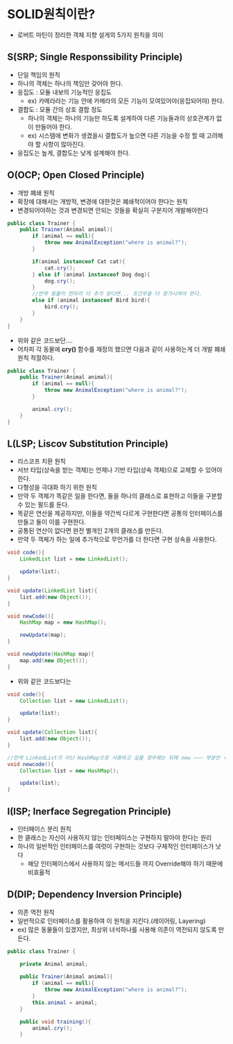 
# SOLID원칙이란?
- 로버트 마틴이 정리한 객체 지향 설게의 5가지 원칙을 의미

## S(SRP; Single Responssibility Principle)
- 단일 책임의 원칙
- 하나의 객체는 하나의 책임만 갖어야 한다.
- 응집도 : 모듈 내보의 기능적인 응집도
	- ex) 카메라라는 기능 안에 카메라의 모든 기능이 모여있어야(응집되어야) 한다.
- 결합도 : 모듈 간의 상호 결합 정도
	- 하나의 객체는 하나의 기능만 하도록 설계하여 다른 기능들과의 상호관계가 없이 만들어야 한다.
	- ex) 시스템에 변화가 생겼을시 결합도가 높으면 다른 기능을 수정 할 때 고려해야 할 사항이 많아진다.
- 응집도는 높게, 결합도는 낮게 설계해야 한다.


## O(OCP; Open Closed Principle)
- 개방 폐쇄 원칙
- 확장에 대해서는 개방적, 변경에 대한것은 폐쇄적이어야 한다는 원칙
- 변경되어야하는 것과 변경되면 안되는 것들을 확실히 구분지어 개발해야한다

~~~java
public class Trainer {
	public Trainer(Animal animal){
		if (animal == null){
			throw new AnimalException("where is animal?");
		}

		if(animal instanceof Cat cat){
			cat.cry();
		} else if (animal instanceof Dog dog){
			dog.cry();
		}
		//만약 동물이 한마리 더 추가 된다면... 조건무을 더 증가시켜야 한다.
		else if (animal instanceof Bird bird){
			bird.cry();
		}
	}
}
~~~
- 위와 같은 코드보단....
- 어차피 각 동물에  **cry()** 함수를 재정의 했으면 다음과 같이 사용하는게 더 개발 폐쇄원칙 적절하다.
~~~java
public class Trainer {
	public Trainer(Animal animal){
		if (animal == null){
			throw new AnimalException("where is animal?");
		}

		animal.cry();
	}
}
~~~


## L(LSP; Liscov Substitution Principle)
- 리스코프 치환 원칙
- 서브 타입(상속을 받는 객체)는 언제나 기반 타입(상속 객체)으로 교체할 수 있어야한다.
- 다형성을 극대화 하기 위한 원칙
- 만약 두 객체가 똑같은 일을 한다면, 둘을 하나의 클래스로 표현하고 이들을 구분할 수 있는 필드를 둔다.
- 똑같은 연산을 제공하지만, 이들을 약간씩 다르게 구현한다면 공통의 인터페이스를 만들고 둘이 이를 구현한다.
- 공통된 연산이 없다면 완전 별개인 2개의 클래스를 만든다.
- 만약 두 객체가 하는 일에 추가적으로 무언가를 더 한다면 구현 상속을 사용한다.

~~~java
void code(){
	LinkedList list = new LinkedList();

	update(list);
}

void update(LinkedList list){
	list.add(new Object());
}

void newCode(){
	HashMap map = new HashMap();

	newUpdate(map);
}

void newUpdate(HashMap map){
	map.add(new Object());
}
~~~
- 위와 같은 코드보다는
~~~java
void code(){
	Collection list = new LinkedList();

	update(list);
}

void update(Collection list){
	list.add(new Object());
}

//만약 LinkedList가 아닌 HashMap으로 사용하고 싶을 경우에는 뒤에 new ~~~ 부분만 수정해준면 된다.
void newcode(){
	Collection list = new HashMap();

	update(list);
}
~~~

## I(ISP; Inerface Segregation Principle)
- 인터페이스 분리 원칙
- 한 클래스는 자신이 사용하지 않는 인터페이스는 구현하지 말아야 한다는 원리
- 하나의 일반적인 인터페이스를 여럿이 구현하는 것보다 구체적인 인터페이스가 낫다
	- 해당 인터페이스에서 사용하지 않는 메서드들 까지 Override해야 하기 때문에 비효윯적


## D(DIP; Dependency Inversion Principle)
- 의존 역전 원칙
- 일반적으로 인터페이스를 활용하여 이 원칙을 지킨다.(레이어링, Layering)
- ex) 많은 동물들이 있겠지만, 최상위 녀석하나를 사용해 의존이 역전되지 않도록 만든다.
~~~java
public class Trainer {

	private Animal animal;
	
	public Trainer(Animal animal){
		if (animal == null){
			throw new AnimalException("where is animal?");
		}
		this.animal = animal;
	}

	public void training(){
		animal.cry();
	}
~~~